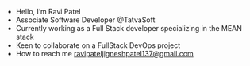 -  Hello, I’m Ravi Patel
-  Associate Software Developer @TatvaSoft
-  Currently working as a Full Stack developer specializing in the MEAN stack
-  Keen to collaborate on a FullStack DevOps project
-  How to reach me ravipateljigneshpatel137@gmail.com
